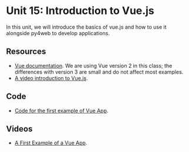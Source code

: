 # Unit 15: Introduction to Vue.js

In this unit, we will introduce the basics of vue.js and how to use it alongside py4web to develop applications.

## Resources

* [Vue documentation](https://vuejs.org/v2/guide/).  We are using Vue version 2 in this class; the differences with version 3 are small and do not affect most examples.
* [A video introduction to Vue.js](https://www.vuemastery.com/courses/intro-to-vue-js/vue-instance/).

## Code

* [Code for the first example of Vue App](https://bitbucket.org/luca_de_alfaro/vue_comments/).

## Videos

* [A First Example of a Vue App](https://drive.google.com/file/d/1dDSdW8yTxe113W4XCoIQD7R6Q0zC4SSb/view?usp=sharing).
